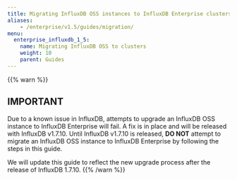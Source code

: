 ```yaml
---
title: Migrating InfluxDB OSS instances to InfluxDB Enterprise clusters
aliases:
    - /enterprise/v1.5/guides/migration/
menu:
  enterprise_influxdb_1_5:
    name: Migrating InfluxDB OSS to clusters
    weight: 10
    parent: Guides
---
```


{{% warn %}}
## IMPORTANT
Due to a known issue in InfluxDB, attempts to upgrade an InfluxDB OSS instance to
InfluxDB Enterprise will fail.
A fix is in place and will be released with InfluxDB v1.7.10.
Until InfluxDB v1.7.10 is released, **DO NOT** attempt to migrate an InfluxDB OSS
instance to InfluxDB Enterprise by following the steps in this guide.

We will update this guide to reflect the new upgrade process after the release of InfluxDB 1.7.10.
{{% /warn %}}

<!-- The following guide has step-by-step instructions for migrating an InfluxDB OSS
instance into an InfluxDB Enterprise cluster.

{{% warn %}}
The process assumes that you already have a fully configured InfluxDB Enterprise cluster
of three or more meta nodes and zero or more data nodes. If you need instructions for meta node installation:
- [Production installation of meta nodes](/enterprise_influxdb/v1.5/production_installation/meta_node_installation/)
{{% /warn %}}

Please note that this migration process:

* Deletes all data from any data nodes that are already part of the InfluxDB Enterprise cluster
* Will transfer all users from the OSS instance to the InfluxEnterprise Cluster*
* Requires downtime for writes and reads for the OSS instance

{{% warn %}}
If you're using an InfluxDB Enterprise cluster version prior to 0.7.4, the
following steps will **not** transfer users from the OSS instance to the
InfluxEnterprise Cluster.
{{% /warn %}}

In addition, please refrain from creating a Global Admin user in the InfluxEnterprise Web Console before implementing these steps. If you’ve already created a Global Admin user, contact support.

## Modify the `/etc/hosts` file

Add the IP and hostname of the InfluxDB OSS instance to the
`/etc/hosts` file on all nodes in the InfluxDB Enterprise cluster.
Ensure that all cluster IPs and hostnames are also in the OSS
instance’s `/etc/hosts` file.

**Note:** All node hostnames must be completely resolvable by all
other nodes in the cluster. If you have DNS already setup in your
environment, then this step can be skipped.

## For all existing InfluxDB Enterprise data nodes:

### 1. Remove the node from the InfluxDB Enterprise cluster

From a **meta** node in your InfluxDB Enterprise cluster, enter:
```
influxd-ctl remove-data <data_node_hostname>:8088
```
### 2. Delete any existing data

On each **data** node that you dropped from the cluster, enter:
```
sudo rm -rf /var/lib/influxdb/{meta,data,hh}
```

### 3. Create new directories

On each data node that you dropped from the cluster, enter:
```
sudo mkdir /var/lib/influxdb/{data,hh,meta}
```
To ensure the file permissions are correct please run:
```
sudo chown -R influxdb:influxdb /var/lib/influxdb
```

## For the InfluxDB OSS Instance:

### 1. Stop all writes to the InfluxDB OSS instance

### 2. Stop the influxdb service on the InfluxDB OSS instance

On sysvinit systems, use the `service` command:
```
sudo service influxdb stop
```

On systemd systems, use the `systemctl` command:
```
sudo systemctl stop influxdb
```

Double check that the service is stopped (the following should return nothing):
```
ps ax | grep influxd
```

### 3. Remove the InfluxDB OSS package

On Debian/Ubuntu systems:
```
sudo apt-get remove influxdb
```

On RHEL/CentOS systems:
```
sudo yum remove influxdb
```

### 4. Update the binary

> **Note:** This step will overwrite your current configuration file.
If you have settings that you’d like to keep, please make a copy of your config file before running the following command.

#### Ubuntu & Debian (64-bit)
```
wget https://dl.influxdata.com/enterprise/releases/influxdb-data_1.3.8-c1.3.8_amd64.deb
sudo dpkg -i influxdb-data_1.3.8-c1.3.8_amd64.deb
```

#### RedHat & CentOS (64-bit)
```
wget https://dl.influxdata.com/enterprise/releases/influxdb-data-1.3.8_c1.3.8.x86_64.rpm
sudo yum localinstall influxdb-data-1.3.8_c1.3.8.x86_64.rpm
```

### 5. Update the configuration file

In `/etc/influxdb/influxdb.conf`, set:

* `hostname` to the full hostname of the data node
* `license-key` in the `[enterprise]` section to the license key you received on InfluxPortal **OR** `license-path`
in the `[enterprise]` section to the local path to the JSON license file you received from InfluxData.

{{% warn %}}
The `license-key` and `license-path` settings are mutually exclusive and one must remain set to the empty string.
{{% /warn %}}

```
# Hostname advertised by this host for remote addresses.  This must be resolvable by all
# other nodes in the cluster
hostname="<data-node-hostname>" 

[enterprise]
  # license-key and license-path are mutually exclusive, use only one and leave the other blank
  license-key = "<your_license_key>" # Mutually exclusive with license-path

  # license-key and license-path are mutually exclusive, use only one and leave the other blank
  license-path = "/path/to/readable/JSON.license.file" # Mutually exclusive with license-key
```

### 6. Start the data node

On sysvinit systems, use the `service` command:
```
sudo service influxdb start
```

On systemd systems, use the `systemctl` command:
```
sudo systemctl start influxdb
```

### 7. Add the node to the cluster

From a **meta** node in the cluster, run:
```
influxd-ctl add-data <data-node-hostname>:8088
```
You should see:
```
Added data node y at data-node-hostname:8088
```

Note: it may take a few minutes before the existing data become available in the cluster.

## Final steps

### 1. Add any data nodes that you removed from cluster back into the cluster

From a **meta** node in the InfluxEnterprise Cluster, run:
```
influxd-ctl add-data <the-hostname>:8088
```
Output:
```
Added data node y at the-hostname:8088
```

Finally verify that all nodes are now members of the cluster as expected:

```
influxd-ctl show
```

### 2. Rebalance the cluster

Increase the [replication factor](/enterprise_influxdb/v1.5/concepts/glossary/#replication-factor)
on all existing retention polices to the number of data nodes in your cluster.
You can do this with [ALTER RETENTION POLICY](/influxdb/v1.5/query_language/database_management/#modify-retention-policies-with-alter-retention-policy).

Next, [rebalance](/enterprise_influxdb/v1.5/guides/rebalance/) your cluster manually to meet the desired
replication factor for existing shards.

Finally, if you were using [Chronograf](/chronograf/latest/), you can
add your Enterprise instance as a new data source.  If you were not using
[Chronograf](/chronograf/latest/introduction/installation/), we recommend going through
the installation instructions and using it as your primary management UI for the instance. -->
